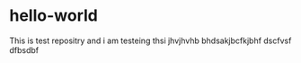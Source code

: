# hello-world
This is test repositry and i am testeing thsi
jhvjhvhb
bhdsakjbcfkjbhf
dscfvsf
dfbsdbf
